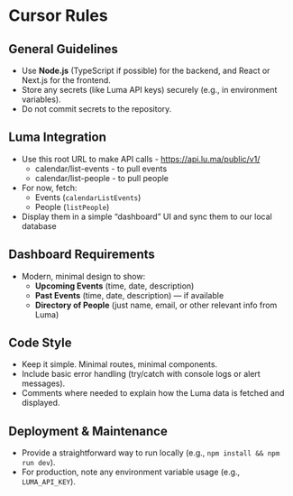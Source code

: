 # Cursor Rules

## General Guidelines
- Use **Node.js** (TypeScript if possible) for the backend, and React or Next.js for the frontend.
- Store any secrets (like Luma API keys) securely (e.g., in environment variables).
- Do not commit secrets to the repository.

## Luma Integration
- Use this root URL to make API calls - https://api.lu.ma/public/v1/
  - calendar/list-events - to pull events
  - calendar/list-people - to pull people
- For now, fetch:
  - Events (`calendarListEvents`)
  - People (`listPeople`)
- Display them in a simple “dashboard” UI and sync them to our local database

## Dashboard Requirements
- Modern, minimal design to show:
  - **Upcoming Events** (time, date, description)
  - **Past Events** (time, date, description) — if available
  - **Directory of People** (just name, email, or other relevant info from Luma)

## Code Style
- Keep it simple. Minimal routes, minimal components.
- Include basic error handling (try/catch with console logs or alert messages).
- Comments where needed to explain how the Luma data is fetched and displayed.

## Deployment & Maintenance
- Provide a straightforward way to run locally (e.g., `npm install && npm run dev`).
- For production, note any environment variable usage (e.g., `LUMA_API_KEY`).

